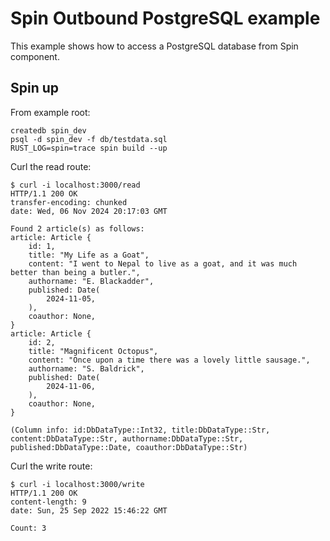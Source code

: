 # Spin Outbound PostgreSQL example

This example shows how to access a PostgreSQL database from Spin component.

## Spin up

From example root:

```
createdb spin_dev
psql -d spin_dev -f db/testdata.sql
RUST_LOG=spin=trace spin build --up
```

Curl the read route:

```
$ curl -i localhost:3000/read
HTTP/1.1 200 OK
transfer-encoding: chunked
date: Wed, 06 Nov 2024 20:17:03 GMT

Found 2 article(s) as follows:
article: Article {
    id: 1,
    title: "My Life as a Goat",
    content: "I went to Nepal to live as a goat, and it was much better than being a butler.",
    authorname: "E. Blackadder",
    published: Date(
        2024-11-05,
    ),
    coauthor: None,
}
article: Article {
    id: 2,
    title: "Magnificent Octopus",
    content: "Once upon a time there was a lovely little sausage.",
    authorname: "S. Baldrick",
    published: Date(
        2024-11-06,
    ),
    coauthor: None,
}

(Column info: id:DbDataType::Int32, title:DbDataType::Str, content:DbDataType::Str, authorname:DbDataType::Str, published:DbDataType::Date, coauthor:DbDataType::Str)
```

Curl the write route:

```
$ curl -i localhost:3000/write
HTTP/1.1 200 OK
content-length: 9
date: Sun, 25 Sep 2022 15:46:22 GMT

Count: 3
```
